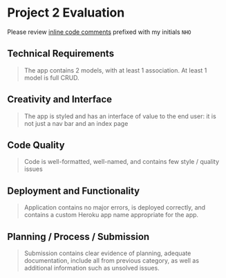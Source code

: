 # Project 2 Evaluation

Please review [inline code comments](https://github.com/rkrolick/wdi_project2/compare/master...nolds9:feedback) prefixed with my initials `NHO`

## Technical Requirements

> The app contains 2 models, with at least 1 association. At least 1 model is full CRUD.

## Creativity and Interface

> The app is styled and has an interface of value to the end user: it is not just a nav bar and an index page

## Code Quality

> Code is well-formatted, well-named, and contains few style / quality issues

## Deployment and Functionality

> Application contains no major errors, is deployed correctly, and contains a custom Heroku app name appropriate for the app.

## Planning / Process / Submission

> Submission contains clear evidence of planning, adequate documentation, include all from previous category, as well as additional information such as unsolved issues.

